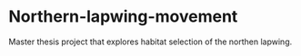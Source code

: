 # Northern-lapwing-movement

Master thesis project that explores habitat selection of the northen lapwing.
